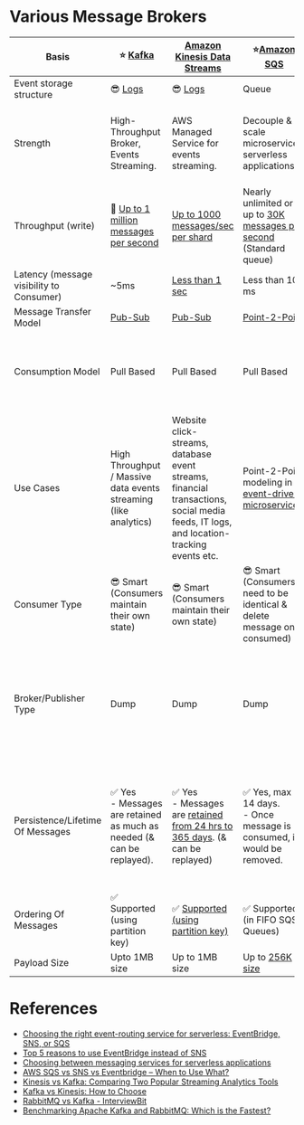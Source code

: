 
# Various Message Brokers

| Basis                                    | :star: [Kafka](Kafka/Readme.md)                                                                                           | [Amazon Kinesis Data Streams](https://github.com/Anshul619/AWS-Services/tree/main/4_MessageBrokers/AmazonKinesis/Readme.md)                                          | :star:[Amazon SQS](https://github.com/Anshul619/AWS-Services/tree/main/4_MessageBrokers/AmazonSQS/Readme.md)                                                               | [Amazon SNS](https://github.com/Anshul619/AWS-Services/tree/main/4_MessageBrokers/AmazonSNS.md)                                                      | [Amazon EventBridge](https://github.com/Anshul619/AWS-Services/tree/main/4_MessageBrokers/AmazonEventBridge)             | [RabbitMQ](RabbitMQ.md)                                                                                                                         |
|------------------------------------------|---------------------------------------------------------------------------------------------------------------------------|----------------------------------------------------------------------------------------------------------------------------------------------------------------------|----------------------------------------------------------------------------------------------------------------------------------------------------------------------------|------------------------------------------------------------------------------------------------------------------------------------------------------|--------------------------------------------------------------------------------------------------------------------------|-------------------------------------------------------------------------------------------------------------------------------------------------|
| Event storage structure                  | :sunglasses: [Logs](https://github.com/Anshul619/Database-Internals/blob/main/AppendOnlyProperty.md)                                            | :sunglasses: [Logs](https://github.com/Anshul619/Database-Internals/blob/main/AppendOnlyProperty.md)                                                                                       | Queue                                                                                                                                                                      | Topic                                                                                                                                                | Event Bus                                                                                                                | Queue                                                                                                                                           |
| Strength                                 | High-Throughput Broker, Events Streaming.                                                                                 | AWS Managed Service for events streaming.                                                                                                                            | Decouple & scale microservices, serverless applications                                                                                                                    | Push-Notification-Based-Broker, can't be used for events streaming.                                                                                  | Rule-Based-Targeting-Broker                                                                                              | Low-Latency MQ                                                                                                                                  |
| Throughput (write)                       | :rocket: [Up to 1 million messages per second]()                                                                          | [Up to 1000 messages/sec per shard](https://docs.aws.amazon.com/streams/latest/dev/key-concepts.html)                                                                | Nearly unlimited or up to [30K messages per second](https://docs.aws.amazon.com/AWSSimpleQueueService/latest/SQSDeveloperGuide/quotas-messages.html) <br/>(Standard queue) | [Up to 30K messages per second](https://docs.aws.amazon.com/general/latest/gr/sns.html) <br/>(Standard topic)                                        | [Up to 10K messages per second](https://docs.aws.amazon.com/eventbridge/latest/userguide/eb-quota.html)                  | [Up to 10K messages per second](https://blog.rabbitmq.com/posts/2012/04/rabbitmq-performance-measurements-part-2)                               |
| Latency (message visibility to Consumer) | ~5ms                                                                                                                      | [Less than 1 sec](https://docs.aws.amazon.com/streams/latest/dev/kinesis-low-latency.html)                                                                           | Less than 100 ms                                                                                                                                                           | b/w 100 ms to 200 ms                                                                                                                                 | Greater than 200ms                                                                                                       | ~1ms                                                                                                                                            |
| Message Transfer Model                   | [Pub-Sub](../7_ArchitecturePatterns/EventDrivenArchitecture/PubSubModel.md)                                               | [Pub-Sub](../7_ArchitecturePatterns/EventDrivenArchitecture/PubSubModel.md)                                                                                          | [Point-2-Point](../7_ArchitecturePatterns/EventDrivenArchitecture/PointToPointModel.md)                                                                                    | [Pub-Sub](../7_ArchitecturePatterns/EventDrivenArchitecture/PubSubModel.md)                                                                          | [Pub-Sub](../7_ArchitecturePatterns/EventDrivenArchitecture/PubSubModel.md)                                              | [Point-2-Point](../7_ArchitecturePatterns/EventDrivenArchitecture/PointToPointModel.md)                                                         |
| Consumption Model                        | Pull Based                                                                                                                | Pull Based                                                                                                                                                           | Pull Based                                                                                                                                                                 | Push Based, Upto 100K topics, 10 million subscribers per topic                                                                                       | Push Based, Upto 100 event buses, 300 rules per event bus, 5 targets per rule                                            | Push Based                                                                                                                                      |
| Use Cases                                | High Throughput / Massive data events streaming (like analytics)                                                          | Website click-streams, database event streams, financial transactions, social media feeds, IT logs, and location-tracking events etc.                                | Point-2-Point modeling in [event-driven microservices](../7_ArchitecturePatterns/EventDrivenArchitecture/Readme.md).                                                       | Notification (Email/Push) to person, Pub-Sub modeling for [event-driven microservices](../7_ArchitecturePatterns/EventDrivenArchitecture/Readme.md). | Rule based targeting in [Event-driven microservices](../7_ArchitecturePatterns/EventDrivenArchitecture/Readme.md)        | Low-latency use cases when message guarantee is needed or some consistent behaviour (like order workflow, failed orders etc.)                   |
| Consumer Type                            | :sunglasses: Smart <br/>(Consumers maintain their own state)                                                              | :sunglasses: Smart <br/>(Consumers maintain their own state)                                                                                                         | :sunglasses: Smart <br/>(Consumers need to be identical & delete message once consumed)                                                                                    | Dump <br/>(Consumers might be processing messages in the different way)                                                                              | Dump<br/>(Consumers might be processing messages in the different way)                                                   | Dumb                                                                                                                                            |
| Broker/Publisher Type                    | Dump                                                                                                                      | Dump                                                                                                                                                                 | Dump                                                                                                                                                                       | :sunglasses: Smart                                                                                                                                   | :sunglasses: Smart                                                                                                       | :sunglasses: Smart <br/>(Consistent transmission of messages to consumers at about the same speed as the broker monitors the consumer's status) |
| Persistence/Lifetime Of Messages         | :white_check_mark: Yes <br/>- Messages are retained as much as needed (& can be replayed).                                | :white_check_mark: Yes <br/>- Messages are [retained from 24 hrs to 365 days](https://docs.aws.amazon.com/streams/latest/dev/key-concepts.html). (& can be replayed) | :white_check_mark: Yes, max 14 days. <br>- Once message is consumed, it would be removed.                                                                                  | :x: No <br> - When an SNS Topic receives an event notification, it would be instantly broadcast to all Subscribers.                                  | :x: No <br/>- But events can be archived, to replay later.                                                               | :x: No <br/>- Once message is consumed and acknowledgement is sent, it would be removed from RabbitMQ message queue.                            |
| Ordering Of Messages                     | :white_check_mark: Supported (using partition key)                                                                        | :white_check_mark: [Supported (using partition key)](https://docs.aws.amazon.com/streams/latest/dev/key-concepts.html)                                               | :white_check_mark: Supported (in FIFO SQS Queues)                                                                                                                          | :white_check_mark: Supported (in FIFO SNS Topics)                                                                                                    | :x: Not-Supported                                                                                                        | :x: Not-Supported                                                                                                                               |
| Payload Size                             | Upto 1MB size                                                                                                             | Up to 1MB size                                                                                                                                                       | Up to [256K size](https://docs.aws.amazon.com/general/latest/gr/sqs-service.html)                                                                                          | [Up to 256K size](https://aws.amazon.com/blogs/compute/choosing-between-messaging-services-for-serverless-applications/)                             | [Up to 256K size](https://aws.amazon.com/blogs/compute/choosing-between-messaging-services-for-serverless-applications/) | No constraints                                                                                                                                  |

# References
- [Choosing the right event-routing service for serverless: EventBridge, SNS, or SQS](https://lumigo.io/blog/choosing-the-right-event-routing-on-aws-eventbridge-sns-or-sqs/)
- [Top 5 reasons to use EventBridge instead of SNS](https://lumigo.io/blog/5-reasons-why-you-should-use-eventbridge-instead-of-sns/)
- [Choosing between messaging services for serverless applications](https://aws.amazon.com/blogs/compute/choosing-between-messaging-services-for-serverless-applications/)
- [AWS SQS vs SNS vs Eventbridge – When to Use What?](https://beabetterdev.com/2021/09/10/aws-sqs-vs-sns-vs-eventbridge/)
- [Kinesis vs Kafka: Comparing Two Popular Streaming Analytics Tools](https://www.spec-india.com/blog/kinesis-vs-kafka)
- [Kafka vs Kinesis: How to Choose](https://rockset.com/blog/kafka-vs-kinesis-choosing-the-best-data-streaming-solution/)
- [RabbitMQ vs Kafka - InterviewBit](https://www.interviewbit.com/blog/rabbitmq-vs-kafka/)
- [Benchmarking Apache Kafka and RabbitMQ: Which is the Fastest?](https://www.confluent.io/blog/kafka-fastest-messaging-system/)